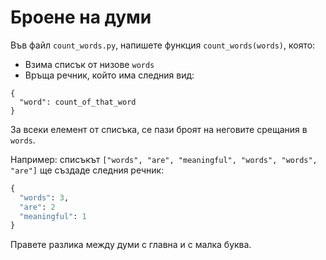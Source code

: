 # Броене на думи

Във файл `count_words.py`, напишете функция `count_words(words)`, която:

* Взима списък от низове `words`
* Връща речник, който има следния вид:

```
{
  "word": count_of_that_word
}
```

За всеки елемент от списъка, се пази броят на неговите срещания в `words`.

Например: списъкът `["words", "are", "meaningful", "words", "words", "are"]` ще създаде следния речник:

```python
{
  "words": 3,
  "are": 2
  "meaningful": 1
}
```

Правете разлика между думи с главна и с малка буква.
